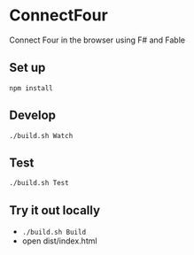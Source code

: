 # ConnectFour
Connect Four in the browser using F# and Fable

## Set up
`npm install`

## Develop
`./build.sh Watch`

## Test
`./build.sh Test`

## Try it out locally
- `./build.sh Build`
- open dist/index.html

